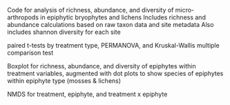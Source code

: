 Code for analysis of richness, abundance, and diversity of micro-arthropods in epiphytic bryophytes and lichens 
Includes richness and abundance calculations based on raw taxon data and site metadata
Also includes shannon diversity for each site 

paired t-tests by treatment type, PERMANOVA, and Kruskal-Wallis multiple comparison test 

Boxplot for richness, abundance, and diversity of epiphytes within treatment variables, augmented with dot plots to show species of epiphytes within epiphyte type (mosses & lichens)

NMDS for treatment, epiphyte, and treatment x epiphyte 
 
